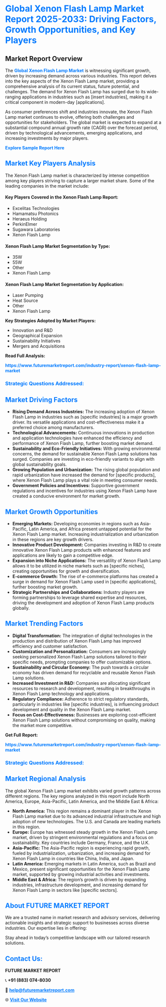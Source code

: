<h1 style="color: #007BFF;">Global Xenon Flash Lamp Market Report 2025-2033: Driving Factors, Growth Opportunities, and Key Players</h1>

<section id="overview">
<h2>Market Report Overview</h2>
<p>The <a href="https://www.futuremarketreport.com/industry-report/xenon-flash-lamp-market" style="color: #007BFF; text-decoration: none;"><strong>Global Xenon Flash Lamp Market</strong></a> is witnessing significant growth, driven by increasing demand across various industries. This report delves into the key aspects of the Xenon Flash Lamp market, providing a comprehensive analysis of its current status, future potential, and challenges. The demand for Xenon Flash Lamp has surged due to its wide-ranging applications in industries such as [insert industries], making it a critical component in modern-day [applications].</p>
<p>As consumer preferences shift and industries innovate, the Xenon Flash Lamp market continues to evolve, offering both challenges and opportunities for stakeholders. The global market is expected to expand at a substantial compound annual growth rate (CAGR) over the forecast period, driven by technological advancements, emerging applications, and increasing investments by major players.</p>
</section>

<section id="overview">
<p><a href="https://www.futuremarketreport.com/request-sample/reportId=108406" style="color: #007BFF; text-decoration: none;"><strong>Explore Sample Report Here</strong></a></p>
</section>

<section id="key-players">
<h2 style="color: #007BFF;">Market Key Players Analysis</h2>
<p>The Xenon Flash Lamp market is characterized by intense competition among key players striving to capture a larger market share. Some of the leading companies in the market include:</p>
<h4>Key Players Covered in the Xenon Flash Lamp Report:</h4>
<ul><li>Excelitas Technologies</li><li>Hamamatsu Photonics</li><li>Heraeus Holding</li><li>PerkinElmer</li><li>Sugawara Laboratories</li><li>Xenon Flash Lamp</li></ul>
<h4>Xenon Flash Lamp Market Segmentation by Type:</h4>
<ul><li>35W</li><li>55W</li><li>Other</li><li>Xenon Flash Lamp</li></ul>

<h4>Xenon Flash Lamp Market Segmentation by Application:</h4>
<ul><li>Laser Pumping</li><li>Heat Source</li><li>Other</li><li>Xenon Flash Lamp</li></ul>
<p><strong>Key Strategies Adopted by Market Players:</strong></p>
<ul>
<li>Innovation and R&D</li>
<li>Geographical Expansion</li>
<li>Sustainability Initiatives</li>
<li>Mergers and Acquisitions</li>
</ul>
</section>

<section>
<p><strong>Read Full Analysis: </strong></p><a href="https://www.futuremarketreport.com/industry-report/xenon-flash-lamp-market" style="color: #007BFF; text-decoration: none;"><strong>https://www.futuremarketreport.com/industry-report/xenon-flash-lamp-market</strong></a>
<h3 style="color: #007BFF;">Strategic Questions Addressed:</h3>
</section>

<section id="driving-factors">
<h2 style="color: #007BFF;">Market Driving Factors</h2>
<ul>
<li><strong>Rising Demand Across Industries:</strong> The increasing adoption of Xenon Flash Lamp in industries such as [specific industries] is a major growth driver. Its versatile applications and cost-effectiveness make it a preferred choice among manufacturers.</li>
<li><strong>Technological Advancements:</strong> Continuous innovations in production and application technologies have enhanced the efficiency and performance of Xenon Flash Lamp, further boosting market demand.</li>
<li><strong>Sustainability and Eco-Friendly Initiatives:</strong> With growing environmental concerns, the demand for sustainable Xenon Flash Lamp solutions has surged. Companies are investing in eco-friendly variants to align with global sustainability goals.</li>
<li><strong>Growing Population and Urbanization:</strong> The rising global population and rapid urbanization have increased the demand for [specific products], where Xenon Flash Lamp plays a vital role in meeting consumer needs.</li>
<li><strong>Government Policies and Incentives:</strong> Supportive government regulations and incentives for industries using Xenon Flash Lamp have created a conducive environment for market growth.</li>
</ul>
</section>

<section id="growth-opportunities">
<h2 style="color: #007BFF;">Market Growth Opportunities</h2>
<ul>
<li><strong>Emerging Markets:</strong> Developing economies in regions such as Asia-Pacific, Latin America, and Africa present untapped potential for the Xenon Flash Lamp market. Increasing industrialization and urbanization in these regions are key growth drivers.</li>
<li><strong>Innovative Product Development:</strong> Companies investing in R&D to create innovative Xenon Flash Lamp products with enhanced features and applications are likely to gain a competitive edge.</li>
<li><strong>Expansion into Niche Applications:</strong> The versatility of Xenon Flash Lamp allows it to be utilized in niche markets such as [specific niches], creating opportunities for growth and diversification.</li>
<li><strong>E-commerce Growth:</strong> The rise of e-commerce platforms has created a surge in demand for Xenon Flash Lamp used in [specific applications], further boosting market growth.</li>
<li><strong>Strategic Partnerships and Collaborations:</strong> Industry players are forming partnerships to leverage shared expertise and resources, driving the development and adoption of Xenon Flash Lamp products globally.</li>
</ul>
</section>

<section id="trending-factors">
<h2 style="color: #007BFF;">Market Trending Factors</h2>
<ul>
<li><strong>Digital Transformation:</strong> The integration of digital technologies in the production and distribution of Xenon Flash Lamp has improved efficiency and customer satisfaction.</li>
<li><strong>Customization and Personalization:</strong> Consumers are increasingly seeking personalized Xenon Flash Lamp solutions tailored to their specific needs, prompting companies to offer customizable options.</li>
<li><strong>Sustainability and Circular Economy:</strong> The push towards a circular economy has driven demand for recyclable and reusable Xenon Flash Lamp solutions.</li>
<li><strong>Increased Investment in R&D:</strong> Companies are allocating significant resources to research and development, resulting in breakthroughs in Xenon Flash Lamp technology and applications.</li>
<li><strong>Regulatory Compliance:</strong> Adherence to strict regulatory standards, particularly in industries like [specific industries], is influencing product development and quality in the Xenon Flash Lamp market.</li>
<li><strong>Focus on Cost-Effectiveness:</strong> Businesses are exploring cost-efficient Xenon Flash Lamp solutions without compromising on quality, making the market more competitive.</li>
</ul>
</section>

<section>
<p><strong>Get Full Report: </strong></p><a href="https://www.futuremarketreport.com/industry-report/xenon-flash-lamp-market" style="color: #007BFF; text-decoration: none;"><strong>https://www.futuremarketreport.com/industry-report/xenon-flash-lamp-market</strong></a>
<h3 style="color: #007BFF;">Strategic Questions Addressed:</h3>
</section>


<section id="regional-analysis">
<h2 style="color: #007BFF;">Market Regional Analysis</h2>
<p>The global Xenon Flash Lamp market exhibits varied growth patterns across different regions. The key regions analyzed in this report include North America, Europe, Asia-Pacific, Latin America, and the Middle East & Africa:</p>
<ul>
<li><strong>North America:</strong> This region remains a dominant player in the Xenon Flash Lamp market due to its advanced industrial infrastructure and high adoption of new technologies. The U.S. and Canada are leading markets in this region.</li>
<li><strong>Europe:</strong> Europe has witnessed steady growth in the Xenon Flash Lamp market, driven by stringent environmental regulations and a focus on sustainability. Key countries include Germany, France, and the U.K.</li>
<li><strong>Asia-Pacific:</strong> The Asia-Pacific region is experiencing rapid growth, fueled by industrialization, urbanization, and increasing demand for Xenon Flash Lamp in countries like China, India, and Japan.</li>
<li><strong>Latin America:</strong> Emerging markets in Latin America, such as Brazil and Mexico, present significant opportunities for the Xenon Flash Lamp market, supported by growing industrial activities and investments.</li>
<li><strong>Middle East & Africa:</strong> The region’s growth is driven by expanding industries, infrastructure development, and increasing demand for Xenon Flash Lamp in sectors like [specific sectors].</li>
</ul>
</section>

<footer>
<h2 style="color: #007BFF;">About FUTURE MARKET REPORT</h2>
<p>We are a trusted name in market research and advisory services, delivering actionable insights and strategic support to businesses across diverse industries. Our expertise lies in offering:</p>

<p>Stay ahead in today’s competitive landscape with our tailored research solutions.</p>

<h2 style="color: #007BFF;">Contact Us:</h2>
<p><strong>FUTURE MARKET REPORT</strong></p>
<p>📞 <strong>+91 (883) 074-8030</strong></p>
<p>📧 <strong><a href="mailto:help@futuremarketreport.com" style="color: #007BFF;">help@futuremarketreport.com</a></strong></p>
<p>🌐 <strong><a href="https://www.futuremarketreport.com/" style="color: #007BFF;">Visit Our Website</a></strong></p>
</footer>